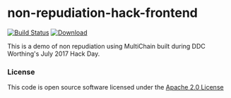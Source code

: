 # non-repudiation-hack-frontend

[![Build Status](https://travis-ci.org/hmrc/non-repudiation-hack-frontend.svg)](https://travis-ci.org/hmrc/non-repudiation-hack-frontend) [ ![Download](https://api.bintray.com/packages/hmrc/releases/non-repudiation-hack-frontend/images/download.svg) ](https://bintray.com/hmrc/releases/non-repudiation-hack-frontend/_latestVersion)

This is a demo of non repudiation using MultiChain built during DDC Worthing's July 2017 Hack Day.

### License

This code is open source software licensed under the [Apache 2.0 License]("http://www.apache.org/licenses/LICENSE-2.0.html")